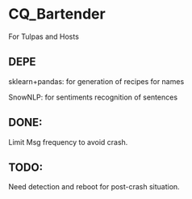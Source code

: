 # CQ_Bartender
For Tulpas and Hosts

## DEPE
sklearn+pandas: for generation of recipes for names

SnowNLP: for sentiments recognition of sentences

## DONE:
Limit Msg frequency to avoid crash.

## TODO:
Need detection and reboot for post-crash situation.
